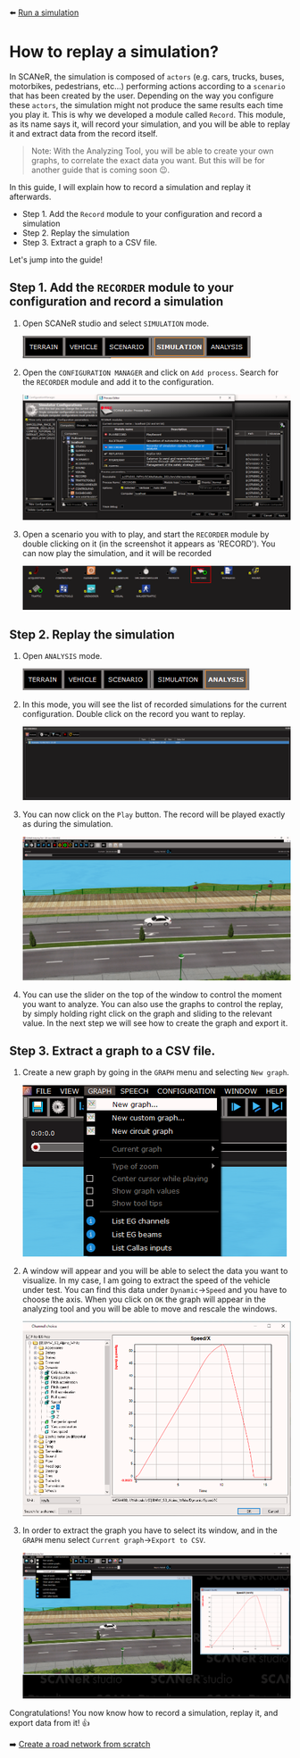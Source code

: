 :arrow_left: [Run a simulation](../HT_Run_a_simulation_good_practices/HT_Run_a_simulation_good_practices.md)

# How to replay a simulation?

In SCANeR, the simulation is composed of `actors` (e.g. cars, trucks, buses, motorbikes, pedestrians, etc...) performing actions according to a `scenario` that has been created by the user. Depending on the way you configure these `actors`, the simulation might not produce the same results each time you play it. This is why we developed a module called `Record`. This module, as its name says it, will record your simulation, and you will be able to replay it and extract data from the record itself.

> Note: With the Analyzing Tool, you will be able to create your own graphs, to correlate the exact data you want. But this will be for another guide that is coming soon 😉.

In this guide, I will explain how to record a simulation and replay it afterwards.

- Step 1. Add the `Record` module to your configuration and record a simulation
- Step 2. Replay the simulation
- Step 3. Extract a graph to a CSV file.

Let's jump into the guide!

## Step 1. Add the `RECORDER` module to your configuration and record a simulation

1. Open SCANeR studio and select `SIMULATION` mode.

   ![Simulation mode](./assets/Simulation_Mode.png)

2. Open the `CONFIGURATION MANAGER` and click on `Add process`. Search for the `RECORDER` module and add it to the configuration.

   ![Add recorder](./assets/Add_Recorder.png)

3. Open a scenario you with to play, and start the `RECORDER` module by double clicking on it (in the screenshot it appears as 'RECORD'). You can now play the simulation, and it will be recorded

   ![Start recorder](./assets/Start_Recorder.png)

## Step 2. Replay the simulation

1. Open `ANALYSIS` mode.

   ![Analysis mode](./assets/Analysis_Mode.png)

2. In this mode, you will see the list of recorded simulations for the current configuration. Double click on the record you want to replay.

   ![Add recorder](./assets/Recordings.png)

3. You can now click on the `Play` button. The record will be played exactly as during the simulation.

   ![Play recorded simulation](./assets/Play_Record.png)

4. You can use the slider on the top of the window to control the moment you want to analyze. You can also use the graphs to control the replay, by simply holding right click on the graph and sliding to the relevant value. In the next step we will see how to create the graph and export it.

## Step 3. Extract a graph to a CSV file.

1. Create a new graph by going in the `GRAPH` menu and selecting `New graph`.

   ![New graph menu](./assets/New_Graph.png)

2. A window will appear and you will be able to select the data you want to visualize. In my case, I am going to extract the speed of the vehicle under test. You can find this data under `Dynamic`->`Speed` and you have to choose the axis. When you click on `OK` the graph will appear in the analyzing tool and you will be able to move and rescale the windows.

   ![Speed graph](./assets/Speed_Graph.png)

3. In order to extract the graph you have to select its window, and in the `GRAPH` menu select `Current graph`->`Export to CSV`.

   ![Export graph](./assets/Export_Graph.png)

Congratulations! You now know how to record a simulation, replay it, and export data from it! 👍

:arrow_right: [Create a road network from scratch](../HT_Create_a_simple_environment_from_scratch/HT_Create_a_simple_environment_from_scratch.md)
